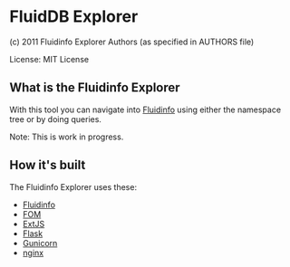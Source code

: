 FluidDB Explorer
================

(c) 2011 Fluidinfo Explorer Authors (as specified in AUTHORS file)

License: MIT License

What is the Fluidinfo Explorer
------------------------------

With this tool you can navigate into [Fluidinfo](http://www.fluidinfo.com)
using either the namespace tree or by doing queries.

Note: This is work in progress.

How it's built
--------------

The Fluidinfo Explorer uses these:

* [Fluidinfo](http://www.fluidinfo.com)
* [FOM](http://bitbucket.org/aafshar/fom-main/wiki/Home)
* [ExtJS](http://www.extjs.com)
* [Flask](http://flask.pocoo.org)
* [Gunicorn](http://gunicorn.org)
* [nginx](http://nginx.org)
